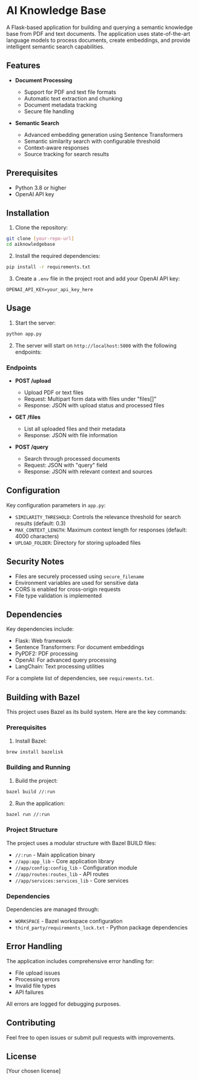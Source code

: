 # AI Knowledge Base

A Flask-based application for building and querying a semantic knowledge base from PDF and text documents. The application uses state-of-the-art language models to process documents, create embeddings, and provide intelligent semantic search capabilities.

## Features

- **Document Processing**
  - Support for PDF and text file formats
  - Automatic text extraction and chunking
  - Document metadata tracking
  - Secure file handling

- **Semantic Search**
  - Advanced embedding generation using Sentence Transformers
  - Semantic similarity search with configurable threshold
  - Context-aware responses
  - Source tracking for search results

## Prerequisites

- Python 3.8 or higher
- OpenAI API key

## Installation

1. Clone the repository:
```bash
git clone [your-repo-url]
cd aiknowledgebase
```

2. Install the required dependencies:
```bash
pip install -r requirements.txt
```

3. Create a `.env` file in the project root and add your OpenAI API key:
```
OPENAI_API_KEY=your_api_key_here
```

## Usage

1. Start the server:
```bash
python app.py
```

2. The server will start on `http://localhost:5000` with the following endpoints:

### Endpoints

- **POST /upload**
  - Upload PDF or text files
  - Request: Multipart form data with files under "files[]"
  - Response: JSON with upload status and processed files

- **GET /files**
  - List all uploaded files and their metadata
  - Response: JSON with file information

- **POST /query**
  - Search through processed documents
  - Request: JSON with "query" field
  - Response: JSON with relevant context and sources

## Configuration

Key configuration parameters in `app.py`:
- `SIMILARITY_THRESHOLD`: Controls the relevance threshold for search results (default: 0.3)
- `MAX_CONTEXT_LENGTH`: Maximum context length for responses (default: 4000 characters)
- `UPLOAD_FOLDER`: Directory for storing uploaded files

## Security Notes

- Files are securely processed using `secure_filename`
- Environment variables are used for sensitive data
- CORS is enabled for cross-origin requests
- File type validation is implemented

## Dependencies

Key dependencies include:
- Flask: Web framework
- Sentence Transformers: For document embeddings
- PyPDF2: PDF processing
- OpenAI: For advanced query processing
- LangChain: Text processing utilities

For a complete list of dependencies, see `requirements.txt`.

## Building with Bazel

This project uses Bazel as its build system. Here are the key commands:

### Prerequisites

1. Install Bazel:
```bash
brew install bazelisk
```

### Building and Running

1. Build the project:
```bash
bazel build //:run
```

2. Run the application:
```bash
bazel run //:run
```

### Project Structure

The project uses a modular structure with Bazel BUILD files:
- `//:run` - Main application binary
- `//app:app_lib` - Core application library
- `//app/config:config_lib` - Configuration module
- `//app/routes:routes_lib` - API routes
- `//app/services:services_lib` - Core services

### Dependencies

Dependencies are managed through:
- `WORKSPACE` - Bazel workspace configuration
- `third_party/requirements_lock.txt` - Python package dependencies

## Error Handling

The application includes comprehensive error handling for:
- File upload issues
- Processing errors
- Invalid file types
- API failures

All errors are logged for debugging purposes.

## Contributing

Feel free to open issues or submit pull requests with improvements.

## License

[Your chosen license]
